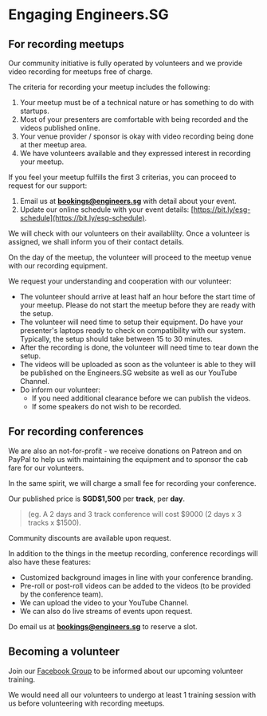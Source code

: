 # Engaging Engineers.SG

## For recording meetups

Our community initiative is fully operated by volunteers and we provide video recording for meetups free of charge.

The criteria for recording your meetup includes the following:

1. Your meetup must be of a technical nature or has something to do with startups.
2. Most of your presenters are comfortable with being recorded and the videos published online.
3. Your venue provider / sponsor is okay with video recording being done at ther meetup area.
4. We have volunteers available and they expressed interest in recording your meetup.

If you feel your meetup fulfills the first 3 criterias, you can proceed to request for our support:

1. Email us at **bookings@engineers.sg** with detail about your event.
2. Update our online schedule with your event details: [https://bit.ly/esg-schedule](https://bit.ly/esg-schedule).

We will check with our volunteers on their availablilty. Once a volunteer is assigned, we shall inform you of their contact details.

On the day of the meetup, the volunteer will proceed to the meetup venue with our recording equipment.

We request your understanding and cooperation with our volunteer:

- The volunteer should arrive at least half an hour before the start time of your meetup. Please do not start the meetup before they are ready with the setup.
- The volunteer will need time to setup their equipment. Do have your presenter's laptops ready to check on compatibility with our system. Typically, the setup should take between 15 to 30 minutes.
- After the recording is done, the volunteer will need time to tear down the setup.
- The videos will be uploaded as soon as the volunteer is able to they will be published on the Engineers.SG website as well as our YouTube Channel.
- Do inform our volunteer:
	- If you need additional clearance before we can publish the videos.
	- If some speakers do not wish to be recorded.

## For recording conferences

We are also an not-for-profit - we receive donations on Patreon and on PayPal to help us with maintaining the equipment and to sponsor the cab fare for our volunteers.

In the same spirit, we will charge a small fee for recording your conference.

Our published price is **SGD$1,500** per **track**, per **day**. 

> (eg. A 2 days and 3 track conference will cost $9000 (2 days x 3 tracks x $1500).

Community discounts are available upon request.

In addition to the things in the meetup recording, conference recordings will also have these features:

- Customized background images in line with your conference branding.
- Pre-roll or post-roll videos can be added to the videos (to be provided by the conference team).
- We can upload the video to your YouTube Channel.
- We can also do live streams of events upon request.

Do email us at **bookings@engineers.sg** to reserve a slot.

## Becoming a volunteer

Join our [Facebook Group](https://www.facebook.com/groups/1070735369629915/) to be informed about our upcoming volunteer training.

We would need all our volunteers to undergo at least 1 training session with us before volunteering with recording meetups.
